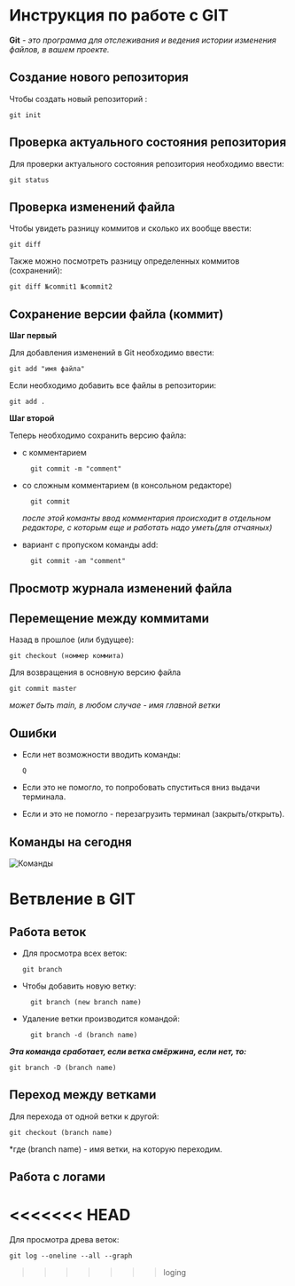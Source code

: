 # Инструкция по работе с GIT 

**Git**  *- это программа для отслеживания и ведения истории изменения файлов, в вашем проекте.*

## Создание нового репозитория

Чтобы создать новый репозиторий :

    git init


## Проверка актуального состояния репозитория

Для проверки актуального состояния репозитория необходимо ввести:

    git status

## Проверка изменений файла

Чтобы увидеть разницу коммитов и сколько их вообще ввести:

    git diff

Также можно посмотреть разницу определенных коммитов (сохранений):

    git diff №commit1 №commit2

## Сохранение версии файла (коммит)

**Шаг первый**

Для добавления изменений в Git необходимо ввести:

    git add "имя файла"

Если необходимо добавить все файлы в репозитории:

    git add .

**Шаг второй**

Теперь необходимо сохранить версию файла:

* с комментарием 

        git commit -m "comment"

* со сложным комментарием (в консольном редакторе)

        git commit

    *после этой команты ввод комментария происходит в отдельном редакторе, с которым еще и работать надо уметь(для отчаяных)*

* вариант с пропуском команды add:

        git commit -am "comment"


## Просмотр журнала изменений файла



## Перемещение между коммитами

Назад в прошлое (или будущее):

    git checkout (номмер коммита)

Для возвращения в основную версию файла 

    git commit master

*может быть main, в любом случае - имя главной ветки*

## Ошибки

* Если нет возможности вводить команды: 

      Q

* Если это не помогло, то попробовать спуститься вниз выдачи терминала.

* Если и это не помогло - перезагрузить терминал (закрыть/открыть).

## Команды на сегодня

![Команды](2022-12-06_21-17-33.png)

# Ветвление в GIT

## Работа веток

* Для просмотра всех веток: 

      git branch

* Чтобы добавить новую ветку:

        git branch (new branch name)

* Удаление ветки производится командой:

        git branch -d (branch name)

*__Эта команда сработает, если ветка смёржина, если нет, то:__*

    git branch -D (branch name)

## Переход между ветками

Для перехода от одной ветки к другой:

    git checkout (branch name)

*где (branch name) - имя ветки, на которую переходим.

## Работа с логами
<<<<<<< HEAD
=======

Для просмотра древа веток:

    git log --oneline --all --graph
    


>>>>>>> loging
